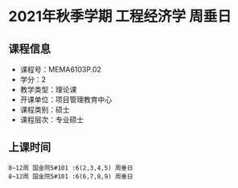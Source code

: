 # 2021年秋季学期 工程经济学 周垂日






## 课程信息

- 课程号：MEMA6103P.02
- 学分：2
- 教学类型：理论课
- 开课单位：项目管理教育中心
- 课程类别：硕士
- 课程层次：专业硕士

## 上课时间

```
8~12周 国金院5#101 :6(2,3,4,5) 周垂日
8~12周 国金院5#101 :6(6,7,8,9) 周垂日
```

